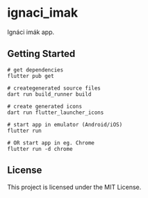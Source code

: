 # ignaci_imak

Ignáci imák app.

## Getting Started

```shell
# get dependencies
flutter pub get

# creategenerated source files
dart run build_runner build

# create generated icons
dart run flutter_launcher_icons

# start app in emulator (Android/iOS)
flutter run

# OR start app in eg. Chrome
flutter run -d chrome
```

## License

This project is licensed under the MIT License.
